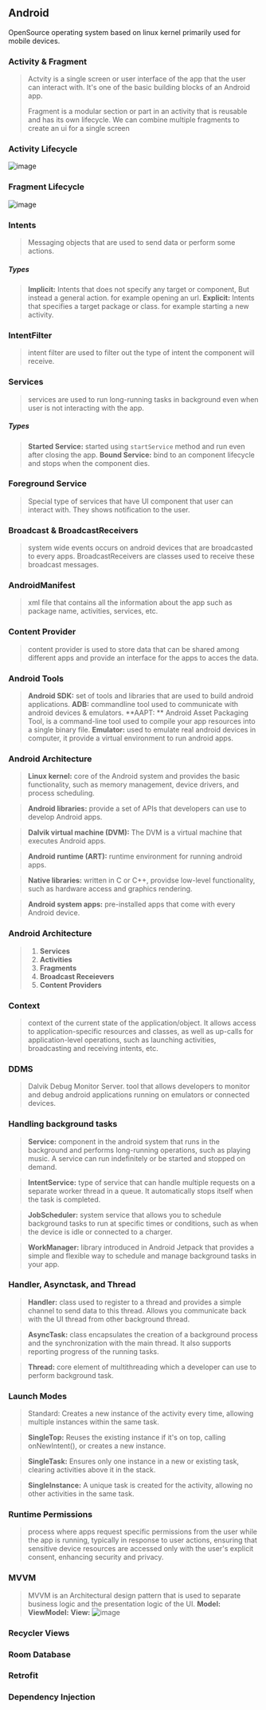 ## Android
OpenSource operating system based on linux kernel primarily used for mobile devices.

### Activity & Fragment
> Actvity is a single screen or user interface of the app that the user can interact with. It's one of the basic building blocks of an Android app.
>
> Fragment is a modular section or part in an activity that is reusable and has its own lifecycle. We can combine multiple fragments to create an ui for a single screen

### Activity Lifecycle
![image](https://github.com/SidharthMudgil/competitive-programming/assets/68889544/7d2d3efd-ec93-4f9f-b6b5-6359f524529b)

### Fragment Lifecycle
![image](https://github.com/SidharthMudgil/competitive-programming/assets/68889544/ec306232-7cf0-4f98-b38a-c38d5426ee53)

### Intents
> Messaging objects that are used to send data or perform some actions.

##### Types
> **Implicit:** Intents that does not specify any target or component, But instead a general action. for example opening an url.
> **Explicit:** Intents that specifies a target package or class. for example starting a new activity.

### IntentFilter
> intent filter are used to filter out the type of intent the component will receive.

### Services
> services are used to run long-running tasks in background even when user is not interacting with the app.

##### Types
> **Started Service:** started using `startService` method and run even after closing the app.
> **Bound Service:** bind to an component lifecycle and stops when the component dies.

### Foreground Service
> Special type of services that have UI component that user can interact with.  They shows notification to the user.

### Broadcast & BroadcastReceivers
> system wide events occurs on android devices that are broadcasted to every apps.
> BroadcastReceivers are classes used to receive these broadcast messages.

### AndroidManifest
> xml file that contains all the information about the app such as package name, activities, services, etc.

### Content Provider
> content provider is used to store data that can be shared among different apps and provide an interface for the apps to acces the data.

### Android Tools
> **Android SDK:** set of tools and libraries that are used to build android applications.
> **ADB:** commandline tool used to communicate with android devices & emulators.
> **AAPT: ** Android Asset Packaging Tool, is a command-line tool used to compile your app resources into a single binary file.
> **Emulator:** used to emulate real android devices in computer, it provide a virtual environment to run android apps.

### Android Architecture
> **Linux kernel:**  core of the Android system and provides the basic functionality, such as memory management, device drivers, and process scheduling.

> **Android libraries:** provide a set of APIs that developers can use to develop Android apps.

> **Dalvik virtual machine (DVM):** The DVM is a virtual machine that executes Android apps.

> **Android runtime (ART):** runtime environment for running android apps.

> **Native libraries:** written in C or C++, providse low-level functionality, such as hardware access and graphics rendering.

> **Android system apps:** pre-installed apps that come with every Android device.

### Android Architecture
> 1. **Services**
> 1. **Activities**
> 1. **Fragments**
> 1. **Broadcast Receievers**
> 1. **Content Providers**

### Context
> context of the current state of the application/object. It allows access to application-specific resources and classes, as well as up-calls for application-level operations, such as launching activities, broadcasting and receiving intents, etc.

### DDMS
> Dalvik Debug Monitor Server. tool that allows developers to monitor and debug android applications running on emulators or connected devices.

### Handling background tasks
> **Service:** component in the android system that runs in the background and performs long-running operations, such as playing music. A service can run indefinitely or be started and stopped on demand.

> **IntentService:** type of service that can handle multiple requests on a separate worker thread in a queue. It automatically stops itself when the task is completed.

> **JobScheduler:** system service that allows you to schedule background tasks to run at specific times or conditions, such as when the device is idle or connected to a charger.

> **WorkManager:** library introduced in Android Jetpack that provides a simple and flexible way to schedule and manage background tasks in your app.

### Handler, Asynctask, and Thread
> **Handler:** class used to register to a thread and provides a simple channel to send data to this thread. Allows you communicate back with the UI thread from other background thread.

> **AsyncTask:** class encapsulates the creation of a background process and the synchronization with the main thread. It also supports reporting progress of the running tasks.

> **Thread:** core element of multithreading which a developer can use to perform background task.

### Launch Modes
> Standard: Creates a new instance of the activity every time, allowing multiple instances within the same task.

> **SingleTop:** Reuses the existing instance if it's on top, calling onNewIntent(), or creates a new instance.

> **SingleTask:** Ensures only one instance in a new or existing task, clearing activities above it in the stack.

> **SingleInstance:** A unique task is created for the activity, allowing no other activities in the same task.

### Runtime Permissions
> process where apps request specific permissions from the user while the app is running, typically in response to user actions, ensuring that sensitive device resources are accessed only with the user's explicit consent, enhancing security and privacy.

### MVVM
> MVVM is an Architectural design pattern that is used to separate business logic and the presentation logic of the UI.
> **Model:** 
> **ViewModel:**
> **View:**
![image](https://github.com/SidharthMudgil/competitive-programming/assets/68889544/17997910-5ed9-4f28-ad93-b034c745c858)


### Recycler Views

### Room Database

### Retrofit

### Dependency Injection
